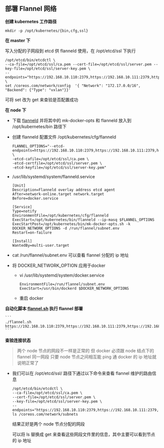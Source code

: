 ## 部署 Flannel 网络

__创建 kubernetes 工作路径__
```
mkdir -p /opt/kubernetes/{bin,cfg,ssl}
```
__在 master 下__

写入分配的子网段到 etcd 供 flanneld 使用，在 /opt/etcd/ssl 下执行
```
/opt/etcd/bin/etcdctl \
--ca-file=/opt/etcd/ssl/ca.pem --cert-file=/opt/etcd/ssl/server.pem --key-file=/opt/etcd/ssl/server-key.pem \
--endpoints="https://192.168.10.110:2379,https://192.168.10.111:2379,https://192.168.10.112:2379" \
set /coreos.com/network/config  '{ "Network": "172.17.0.0/16", "Backend": {"Type": "vxlan"}}'
```
可将 set 改为 get 来查验是否配置成功

__在 node 下__

- 下载 [flanneld](https://github.com/coreos/flannel/releases/) 并将其中的 mk-docker-opts 和 flanneld 放入到 /opt/kubernetes/bin 路径下

- 创建 flanneld 配置文件 /opt/kubernetes/cfg/flanneld
    ```
    FLANNEL_OPTIONS="--etcd-endpoints=https://192.168.10.110:2379,https://192.168.10.111:2379,https://192.168.10.112:2379 \
    -etcd-cafile=/opt/etcd/ssl/ca.pem \
    -etcd-certfile=/opt/etcd/ssl/server.pem \
    -etcd-keyfile=/opt/etcd/ssl/server-key.pem"
    ```
- /usr/lib/systemd/system/flanneld.service
    ```
    [Unit]
    Description=Flanneld overlay address etcd agent
    After=network-online.target network.target
    Before=docker.service

    [Service]
    Type=notify
    EnvironmentFile=/opt/kubernetes/cfg/flanneld
    ExecStart=/opt/kubernetes/bin/flanneld --ip-masq $FLANNEL_OPTIONS
    ExecStartPost=/opt/kubernetes/bin/mk-docker-opts.sh -k DOCKER_NETWORK_OPTIONS -d /run/flannel/subnet.env
    Restart=on-failure

    [Install]
    WantedBy=multi-user.target
    ```
- cat /run/flannel/subnet.env 可以查看 flannel 分配的 ip 地址
- 将 DOCKER_NETWORK_OPTION 应用于docker
    - vi /usr/lib/systemd/system/docker.service
        ```
        EnvironmentFile=/run/flannel/subnet.env
        ExecStart=/usr/bin/dockerd $DOCKER_NETWORK_OPTIONS
        ```
    - 重启 docker

__自动化脚本 [flannel.sh](https://github.com/lcePolarBear/Kubernetes_Basic_Config_Note/blob/master/config-files/flannel.sh) 执行 flannel 部署__

    ```
    ./flannel.sh https://192.168.10.110:2379,https://192.168.10.111:2379,https://192.168.10.112:2379
    ```
__查验连接状态__
>两个 node 节点的网段不一样是正常的 但 docker 必须跟 node 结点下的 flannel 同一网段
只要 node 节点之间相互能 ping 通 docker 的 ip 地址就说明正常了

- 我们可以在 /opt/etcd/ssl/ 路径下通过以下命令来查看 flannel 维护的路由信息
    ```
    /opt/etcd/bin/etcdctl \
    --ca-file=/opt/etcd/ssl/ca.pem \
    --cert-file=/opt/etcd/ssl/server.pem \
    --key-file=/opt/etcd/ssl/server-key.pem \
    --endpoints="https://192.168.10.110:2379,https://192.168.10.111:2379,https://192.168.10.112:2379" ls /coreos.com/network/subnets
    ```
    结果正好是两个 node 节点分配的网段

    可以将 ls 替换成 get 来查看这些网段文件里的信息，其中主要可以看到节点的 ip 地址